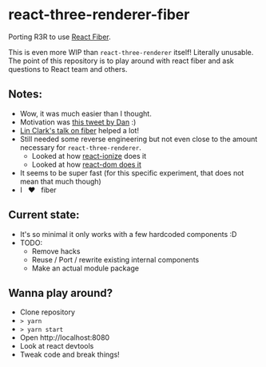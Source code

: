 # react-three-renderer-fiber
Porting R3R to use [React Fiber](https://github.com/acdlite/react-fiber-architecture).

This is even more WIP than `react-three-renderer` itself! Literally unusable. The point of this repository is to play around with react fiber and ask questions to React team and others.

## Notes:
- Wow, it was much easier than I thought.
- Motivation was [this tweet by Dan](https://twitter.com/dan_abramov/status/852150540985401345) :)
- [Lin Clark's talk on fiber](https://www.youtube.com/watch?v=ZCuYPiUIONs) helped a lot!
- Still needed some reverse engineering but not even close to the amount necessary for `react-three-renderer`.
  - Looked at how [react-ionize](https://github.com/mhink/react-ionize) does it
  - Looked at how [react-dom does it](https://github.com/facebook/react/blob/15-stable/src/renderers/dom/fiber/ReactDOMFiber.js)
- It seems to be super fast (for this specific experiment, that does not mean that much though)
- I &nbsp; :heart: &nbsp; fiber

## Current state:
- It's so minimal it only works with a few hardcoded components :D
- TODO:
  - Remove hacks
  - Reuse / Port / rewrite existing internal components
  - Make an actual module package

## Wanna play around?
- Clone repository
- `> yarn`
- `> yarn start`
- Open http://localhost:8080
- Look at react devtools
- Tweak code and break things!
